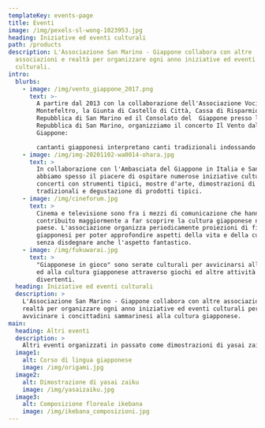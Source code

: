 ```yaml
---
templateKey: events-page
title: Eventi
image: /img/pexels-sl-wong-1023953.jpg
heading: Iniziative ed eventi culturali
path: /products
description: L'Associazione San Marino - Giappone collabora con altre
  associazioni e realtà per organizzare ogni anno iniziative ed eventi
  culturali.
intro:
  blurbs:
    - image: /img/vento_giappone_2017.png
      text: >-
        A partire dal 2013 con la collaborazione dell'Associazione Voci del
        Montefeltro, la Giunta di Castello di Città, Cassa di Risparmio della
        Repubblica di San Marino ed il Consolato del  Giappone presso la
        Repubblica di San Marino, organizziamo il concerto Il Vento dal
        Giappone: 

        cantanti giapponesi interpretano canti tradizionali indossando lo yukata (kimono estivo).
    - image: /img/img-20201102-wa0014-ohara.jpg
      text: >
        In collaborazione con l'Ambasciata del Giappone in Italia e San Marino
        abbiamo spesso il piacere di ospitare numerose iniziative culturali:
        concerti con strumenti tipici, mostre d'arte, dimostrazioni di arti
        tradizionali e degustazione di prodotti tipici.
    - image: /img/cineforum.jpg
      text: >
        Cinema e televisione sono fra i mezzi di comunicazione che hanno
        contribuito maggiormente a far scoprire la cultura giapponese nel nostro
        paese. L'associazione organizza periodicamente proiezioni di film
        giapponesi per poter approfondire aspetti della vita e della cultura,
        senza disdegnare anche l'aspetto fantastico.
    - image: /img/fukuwarai.jpg
      text: >
        "Giapponese in gioco" sono serate culturali per avvicinarsi alla lingua
        ed alla cultura giapponese attraverso giochi ed altre attività
        divertenti.
  heading: Iniziative ed eventi culturali
  description: >
    L'Associazione San Marino - Giappone collabora con altre associazioni e
    realtà per organizzare ogni anno iniziative ed eventi culturali per
    avvicinare i concittadini sammarinesi alla cultura giapponese.
main:
  heading: Altri eventi
  description: >
    Altri eventi organizzati in passato come dimostrazioni di yasai zaiku (taglio decorativo delle verdure), composizioni ikebana, origami, ma anche corsi di lingua giapponese. 
  image1:
    alt: Corso di lingua giapponese
    image: /img/origami.jpg
  image2:
    alt: Dimostrazione di yasai zaiku
    image: /img/yasaizaiku.jpg
  image3:
    alt: Composizione floreale ikebana
    image: /img/ikebana_composizioni.jpg
---
```

